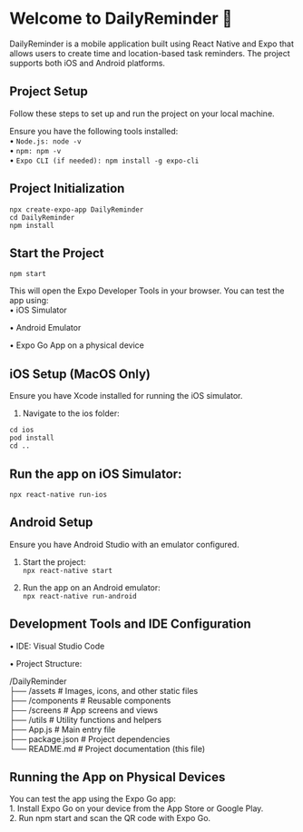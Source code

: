 # Welcome to DailyReminder 👋

DailyReminder is a mobile application built using React Native and Expo that allows users to create time and location-based task reminders. The project supports both iOS and Android platforms.

## Project Setup

Follow these steps to set up and run the project on your local machine.

 Ensure you have the following tools installed:  
	•	```Node.js: node -v```  
   •	```npm: npm -v```  
	•	```Expo CLI (if needed): npm install -g expo-cli```  

## Project Initialization

```npx create-expo-app DailyReminder```  
```cd DailyReminder```  
```npm install```  

## Start the Project

```npm start```  

This will open the Expo Developer Tools in your browser. You can test the app using:  
•	iOS Simulator  
 
•	Android Emulator  
 
•	Expo Go App on a physical device  

## iOS Setup (MacOS Only)

Ensure you have Xcode installed for running the iOS simulator.  

1.	Navigate to the ios folder:
   
```cd ios```  
```pod install```  
```cd ..```  

## Run the app on iOS Simulator:
```npx react-native run-ios```  

## Android Setup

Ensure you have Android Studio with an emulator configured.  
	
 1.	Start the project:   
 ```npx react-native start```  

 2.	Run the app on an Android emulator:  
  ``` npx react-native run-android ```  

## Development Tools and IDE Configuration

•	IDE: Visual Studio Code  
	
•	Project Structure:  

/DailyReminder  
├── /assets          # Images, icons, and other static files  
├── /components      # Reusable components  
├── /screens         # App screens and views  
├── /utils           # Utility functions and helpers  
├── App.js           # Main entry file  
├── package.json     # Project dependencies  
└── README.md        # Project documentation (this file)  

## Running the App on Physical Devices

You can test the app using the Expo Go app:  
	1.	Install Expo Go on your device from the App Store or Google Play.  
	2.	Run npm start and scan the QR code with Expo Go.  
